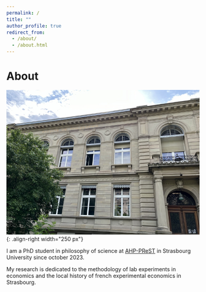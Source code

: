 ```yaml
---
permalink: /
title: ""
author_profile: true
redirect_from: 
  - /about/
  - /about.html
---
```

About
=====
![Faculté de philosophie de Strasbourg](files/philo-unistra.jpg){: .align-right width="250 px"}   

I am a PhD student in philosophy of science at [AHP-PReST](https://poincare.univ-lorraine.fr/) in Strasbourg University since october 2023.

My research is dedicated to the methodology of lab experiments in economics and the local history of french experimental economics in Strasbourg.




